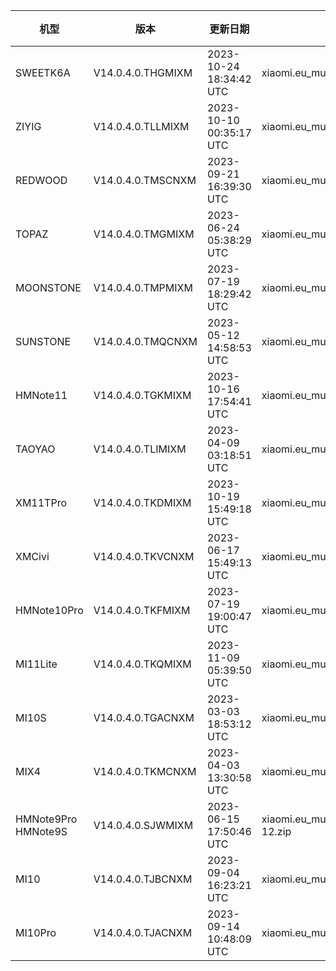 | 机型 | 版本 | 更新日期 | 文件名 | 大小 | 下载链接 |
| ---- | ---- | ---- | ---- | ---- | ---- |
| SWEETK6A | V14.0.4.0.THGMIXM | 2023-10-24 18:34:42 UTC | xiaomi.eu_multi_SWEETK6A_V14.0.4.0.THGMIXM_v14-13.zip | 4.3 GB | [SourceForge](https://sourceforge.net/projects/xiaomi-eu-multilang-miui-roms/files/xiaomi.eu/MIUI-STABLE-RELEASES/MIUIv14/xiaomi.eu_multi_SWEETK6A_V14.0.4.0.THGMIXM_v14-13.zip/download) |
| ZIYIG | V14.0.4.0.TLLMIXM | 2023-10-10 00:35:17 UTC | xiaomi.eu_multi_ZIYIG_V14.0.4.0.TLLMIXM_v14-13.zip | 5.3 GB | [SourceForge](https://sourceforge.net/projects/xiaomi-eu-multilang-miui-roms/files/xiaomi.eu/MIUI-STABLE-RELEASES/MIUIv14/xiaomi.eu_multi_ZIYIG_V14.0.4.0.TLLMIXM_v14-13.zip/download) |
| REDWOOD | V14.0.4.0.TMSCNXM | 2023-09-21 16:39:30 UTC | xiaomi.eu_multi_REDWOOD_V14.0.4.0.TMSCNXM_v14-13.zip | 4.8 GB | [SourceForge](https://sourceforge.net/projects/xiaomi-eu-multilang-miui-roms/files/xiaomi.eu/MIUI-STABLE-RELEASES/MIUIv14/xiaomi.eu_multi_REDWOOD_V14.0.4.0.TMSCNXM_v14-13.zip/download) |
| TOPAZ | V14.0.4.0.TMGMIXM | 2023-06-24 05:38:29 UTC | xiaomi.eu_multi_TOPAZ_V14.0.4.0.TMGMIXM_v14-13.zip | 4.4 GB | [SourceForge](https://sourceforge.net/projects/xiaomi-eu-multilang-miui-roms/files/xiaomi.eu/MIUI-STABLE-RELEASES/MIUIv14/xiaomi.eu_multi_TOPAZ_V14.0.4.0.TMGMIXM_v14-13.zip/download) |
| MOONSTONE | V14.0.4.0.TMPMIXM | 2023-07-19 18:29:42 UTC | xiaomi.eu_multi_MOONSTONE_V14.0.4.0.TMPMIXM_v14-13.zip | 4.1 GB | [SourceForge](https://sourceforge.net/projects/xiaomi-eu-multilang-miui-roms/files/xiaomi.eu/MIUI-STABLE-RELEASES/MIUIv14/xiaomi.eu_multi_MOONSTONE_V14.0.4.0.TMPMIXM_v14-13.zip/download) |
| SUNSTONE | V14.0.4.0.TMQCNXM | 2023-05-12 14:58:53 UTC | xiaomi.eu_multi_SUNSTONE_V14.0.4.0.TMQCNXM_v14-13.zip | 4.1 GB | [SourceForge](https://sourceforge.net/projects/xiaomi-eu-multilang-miui-roms/files/xiaomi.eu/MIUI-STABLE-RELEASES/MIUIv14/xiaomi.eu_multi_SUNSTONE_V14.0.4.0.TMQCNXM_v14-13.zip/download) |
| HMNote11 | V14.0.4.0.TGKMIXM | 2023-10-16 17:54:41 UTC | xiaomi.eu_multi_HMNote11_V14.0.4.0.TGKMIXM_v14-13.zip | 4.1 GB | [SourceForge](https://sourceforge.net/projects/xiaomi-eu-multilang-miui-roms/files/xiaomi.eu/MIUI-STABLE-RELEASES/MIUIv14/xiaomi.eu_multi_HMNote11_V14.0.4.0.TGKMIXM_v14-13.zip/download) |
| TAOYAO | V14.0.4.0.TLIMIXM | 2023-04-09 03:18:51 UTC | xiaomi.eu_multi_TAOYAO_V14.0.4.0.TLIMIXM_v14-13.zip | 4.9 GB | [SourceForge](https://sourceforge.net/projects/xiaomi-eu-multilang-miui-roms/files/xiaomi.eu/MIUI-STABLE-RELEASES/MIUIv14/xiaomi.eu_multi_TAOYAO_V14.0.4.0.TLIMIXM_v14-13.zip/download) |
| XM11TPro | V14.0.4.0.TKDMIXM | 2023-10-19 15:49:18 UTC | xiaomi.eu_multi_XM11TPro_V14.0.4.0.TKDMIXM_v14-13.zip | 4.9 GB | [SourceForge](https://sourceforge.net/projects/xiaomi-eu-multilang-miui-roms/files/xiaomi.eu/MIUI-STABLE-RELEASES/MIUIv14/xiaomi.eu_multi_XM11TPro_V14.0.4.0.TKDMIXM_v14-13.zip/download) |
| XMCivi | V14.0.4.0.TKVCNXM | 2023-06-17 15:49:13 UTC | xiaomi.eu_multi_XMCivi_V14.0.4.0.TKVCNXM_v14-13.zip | 4.9 GB | [SourceForge](https://sourceforge.net/projects/xiaomi-eu-multilang-miui-roms/files/xiaomi.eu/MIUI-STABLE-RELEASES/MIUIv14/xiaomi.eu_multi_XMCivi_V14.0.4.0.TKVCNXM_v14-13.zip/download) |
| HMNote10Pro | V14.0.4.0.TKFMIXM | 2023-07-19 19:00:47 UTC | xiaomi.eu_multi_HMNote10Pro_V14.0.4.0.TKFMIXM_v14-13.zip | 4.0 GB | [SourceForge](https://sourceforge.net/projects/xiaomi-eu-multilang-miui-roms/files/xiaomi.eu/MIUI-STABLE-RELEASES/MIUIv14/xiaomi.eu_multi_HMNote10Pro_V14.0.4.0.TKFMIXM_v14-13.zip/download) |
| MI11Lite | V14.0.4.0.TKQMIXM | 2023-11-09 05:39:50 UTC | xiaomi.eu_multi_MI11Lite_V14.0.4.0.TKQMIXM_v14-13.zip | 4.0 GB | [SourceForge](https://sourceforge.net/projects/xiaomi-eu-multilang-miui-roms/files/xiaomi.eu/MIUI-STABLE-RELEASES/MIUIv14/xiaomi.eu_multi_MI11Lite_V14.0.4.0.TKQMIXM_v14-13.zip/download) |
| MI10S | V14.0.4.0.TGACNXM | 2023-03-03 18:53:12 UTC | xiaomi.eu_multi_MI10S_V14.0.4.0.TGACNXM_v14-13.zip | 4.4 GB | [SourceForge](https://sourceforge.net/projects/xiaomi-eu-multilang-miui-roms/files/xiaomi.eu/MIUI-STABLE-RELEASES/MIUIv14/xiaomi.eu_multi_MI10S_V14.0.4.0.TGACNXM_v14-13.zip/download) |
| MIX4 | V14.0.4.0.TKMCNXM | 2023-04-03 13:30:58 UTC | xiaomi.eu_multi_MIX4_V14.0.4.0.TKMCNXM_v14-13.zip | 5.1 GB | [SourceForge](https://sourceforge.net/projects/xiaomi-eu-multilang-miui-roms/files/xiaomi.eu/MIUI-STABLE-RELEASES/MIUIv14/xiaomi.eu_multi_MIX4_V14.0.4.0.TKMCNXM_v14-13.zip/download) |
| HMNote9Pro HMNote9S | V14.0.4.0.SJWMIXM | 2023-06-15 17:50:46 UTC | xiaomi.eu_multi_HMNote9Pro_HMNote9S_V14.0.4.0.SJWMIXM_v14-12.zip | 3.6 GB | [SourceForge](https://sourceforge.net/projects/xiaomi-eu-multilang-miui-roms/files/xiaomi.eu/MIUI-STABLE-RELEASES/MIUIv14/xiaomi.eu_multi_HMNote9Pro_HMNote9S_V14.0.4.0.SJWMIXM_v14-12.zip/download) |
| MI10 | V14.0.4.0.TJBCNXM | 2023-09-04 16:23:21 UTC | xiaomi.eu_multi_MI10_V14.0.4.0.TJBCNXM_v14-13.zip | 4.4 GB | [SourceForge](https://sourceforge.net/projects/xiaomi-eu-multilang-miui-roms/files/xiaomi.eu/MIUI-STABLE-RELEASES/MIUIv14/xiaomi.eu_multi_MI10_V14.0.4.0.TJBCNXM_v14-13.zip/download) |
| MI10Pro | V14.0.4.0.TJACNXM | 2023-09-14 10:48:09 UTC | xiaomi.eu_multi_MI10Pro_V14.0.4.0.TJACNXM_v14-13.zip | 4.4 GB | [SourceForge](https://sourceforge.net/projects/xiaomi-eu-multilang-miui-roms/files/xiaomi.eu/MIUI-STABLE-RELEASES/MIUIv14/xiaomi.eu_multi_MI10Pro_V14.0.4.0.TJACNXM_v14-13.zip/download) |
